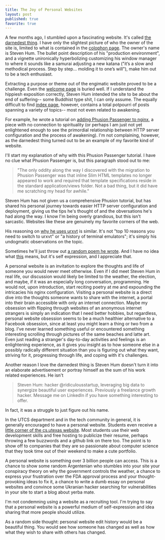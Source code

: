 ```yaml
---
title: The Joy of Personal Websites
layout: post
published: true
favorite: true
---
```


A few months ago, I stumbled upon a fascinating website.  It's called [the darnedest thing](http://thedarnedestthing.com/the%20darnedest%20thing).  I have only the slightest picture of who the owner of the site is, limited to what is contained in the [colophon page](http://thedarnedestthing.com/colophon).  The owner's name is Steven Hum.  The bullet point description of his "production environment", and a vignette unironically hyperbolizing  customizing his window manager to where it sounds like a samurai adjusting a new katana ("it’s a slow and methodical process. Step by step... molding it to one’s will"), make him out to be a tech enthusiast.  

Extracting a purpose or theme out of the engimatic website proved to be a challenge.  Even the [welcome page](http://thedarnedestthing.com/welcome) is buried well.  If I understand the hippiesh exposition correctly, Steven Hum intended the site to be about the end of suffering-- some Buddhist type shit, I can only assume.  The equally difficult to find [index page](http://thedarnedestthing.com/index), however, contains a total potpourri of posts spanning a variety of topics-- most not even related to awakening.


For example, he wrote a tutorial on [adding Phusion Passenger to nginx](http://thedarnedestthing.com/nginx%20passenger), a piece with no connection to spirituality (or perhaps I am just not yet enlightened enough to see the primordial relationship between HTTP server configuration and the process of awakening).  I'm not complaining, however, as the darnedest thing turned out to be an example of my favorite kind of website. 

I'll start my explanation of why with this Phusion Passenger tutorial.  I have no clue what Phusion Passenger is, but this paragraph stood out to me:

> "The only oddity along the way I discovered with the migration to Phusion Passenger was that inline Slim HTML templates no longer appeared to work and required that template specifications reside in the standard application/views folder. Not a bad thing, but it did have me scratching my head for awhile."

Steven Hum has not given us a comprehensive Phusion tutorial, but has shared his personal journey towards easier HTTP server configuration and deployment,  giving us the tips he's thought of and the obversations he's had along the way.  I know I'm being overly grandious, but this isn't sarcastic.  Websites like these are genuinely my favorite corners of the web.

His reasoning on [why he uses urxvt](http://thedarnedestthing.com/urxvt) is similar.  It's not "top 10 reasons you need to switch to urxvt" or "a history of terminal emulators"; it's simply his undogmatic observations on the topic.

Sometimes he'll just throw out [a random poem he wrote](http://thedarnedestthing.com/unified%20chakra%20invocation). And I have no idea what [this](http://thedarnedestthing.com/about%20healing) means, but it's self expression, and I appreciate that.  

A personal website is an invitation to explore the thoughts and life of someone you would never meet otherwise.  Even if I did meet Steven Hum in real life, our discussion would likely be limited to the weather, the election, and maybe, if it was an especially long conversation, programming.  He would not, upon introduction, start reciting poetry at me and expounding the intricacies his nginx configuration.  Visiting a personal website is a direct dive into the thoughts someone wants to share with the internet, a portal into their brain accessible with only an internet connection.  Maybe my obsession with flipping through websites of an anonymous internet strangers is simply an indication that I need better hobbies, but regardless, personal website obsession seems to be a much healthier alternative to a Facebook obsession, since at least you might learn a thing or two from a blog.  I've never learned something useful or encountered something interesting scrolling through pictures of the same beaches and latte art.  Even just reading a stranger's day-to-day activities and feelings is an enlightening experience, as it gives you insight as to how someone else in a possibly radically different situation than you is figuring out what they want, striving for it, progressing through life, and coping with it's challenges.  

Another reason I love the darnedest thing is Steven Hum doesn't turn it into an elaborate advertisement or portray himself as the sum of his work related experiences.  He isn't 

> Steven Hum: hacker @ridiculousstartup, leveraging big data to synergize beautiful user experiences.  Previously a freelance growth hacker.  Message me on LinkedIn if you have something interesting to offer.  

In fact, it was a struggle to just figure out his name.  

In the UTCS department and in the tech community in general, it is generally encouraged to have a personal website.  Students even receive a [little corner of the cs.utexas website](https://www.cs.utexas.edu/~karthik/).  Most students use their web development skills and free hosting to publicize their resume, perhaps throwing a few buzzwords and a github link on there too.  The point is to show off to companies that they are so passionate about computer science that they took time out of their weekend to make a cute portfolio.  

A personal website is something over 3 billion people can access.  This is a chance to show some random Argentenian who stumbles into your site your conspiracy theory on why the government controls the weather, a chance to express your frustration over the FDA approval process and your thought-provoking ideas to fix it, a chance to write a dumb essay on personal websites and convince some Ukranian hacker searching for vulnerabilities in your site to start a blog about yerba mate.  

I'm not condemning using a website as a recruiting tool.  I'm trying to say that a personal website is a powerful medium of self-expression and idea sharing that more people should utilize.

As a random side thought: personal website edit history would be a beautiful thing.  You would see how someone has changed as well as how what they wish to share with others has changed.
